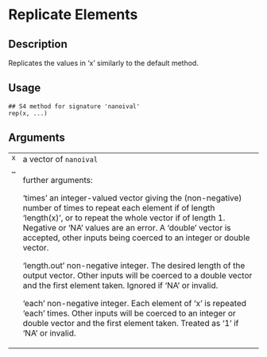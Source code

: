 

# Replicate Elements

## Description

Replicates the values in ‘x’ similarly to the default method.

## Usage

<pre><code class='language-R'>## S4 method for signature 'nanoival'
rep(x, ...)
</code></pre>

## Arguments

<table role="presentation">
<tr>
<td style="white-space: nowrap; font-family: monospace; vertical-align: top">
<code id="x">x</code>
</td>
<td>
a vector of <code>nanoival</code>
</td>
</tr>
<tr>
<td style="white-space: nowrap; font-family: monospace; vertical-align: top">
<code id="...">…</code>
</td>
<td>

further arguments:

‘times’ an integer-valued vector giving the (non-negative) number of
times to repeat each element if of length ‘length(x)’, or to repeat the
whole vector if of length 1. Negative or ‘NA’ values are an error. A
‘double’ vector is accepted, other inputs being coerced to an integer or
double vector.

‘length.out’ non-negative integer. The desired length of the output
vector. Other inputs will be coerced to a double vector and the first
element taken. Ignored if ‘NA’ or invalid.

‘each’ non-negative integer. Each element of ‘x’ is repeated ‘each’
times. Other inputs will be coerced to an integer or double vector and
the first element taken. Treated as ‘1’ if ‘NA’ or invalid.
</td>
</tr>
</table>
